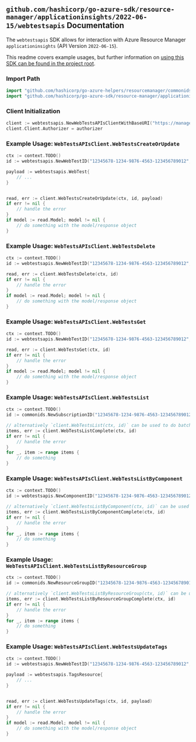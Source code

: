 
## `github.com/hashicorp/go-azure-sdk/resource-manager/applicationinsights/2022-06-15/webtestsapis` Documentation

The `webtestsapis` SDK allows for interaction with Azure Resource Manager `applicationinsights` (API Version `2022-06-15`).

This readme covers example usages, but further information on [using this SDK can be found in the project root](https://github.com/hashicorp/go-azure-sdk/tree/main/docs).

### Import Path

```go
import "github.com/hashicorp/go-azure-helpers/resourcemanager/commonids"
import "github.com/hashicorp/go-azure-sdk/resource-manager/applicationinsights/2022-06-15/webtestsapis"
```


### Client Initialization

```go
client := webtestsapis.NewWebTestsAPIsClientWithBaseURI("https://management.azure.com")
client.Client.Authorizer = authorizer
```


### Example Usage: `WebTestsAPIsClient.WebTestsCreateOrUpdate`

```go
ctx := context.TODO()
id := webtestsapis.NewWebTestID("12345678-1234-9876-4563-123456789012", "example-resource-group", "webTestValue")

payload := webtestsapis.WebTest{
	// ...
}


read, err := client.WebTestsCreateOrUpdate(ctx, id, payload)
if err != nil {
	// handle the error
}
if model := read.Model; model != nil {
	// do something with the model/response object
}
```


### Example Usage: `WebTestsAPIsClient.WebTestsDelete`

```go
ctx := context.TODO()
id := webtestsapis.NewWebTestID("12345678-1234-9876-4563-123456789012", "example-resource-group", "webTestValue")

read, err := client.WebTestsDelete(ctx, id)
if err != nil {
	// handle the error
}
if model := read.Model; model != nil {
	// do something with the model/response object
}
```


### Example Usage: `WebTestsAPIsClient.WebTestsGet`

```go
ctx := context.TODO()
id := webtestsapis.NewWebTestID("12345678-1234-9876-4563-123456789012", "example-resource-group", "webTestValue")

read, err := client.WebTestsGet(ctx, id)
if err != nil {
	// handle the error
}
if model := read.Model; model != nil {
	// do something with the model/response object
}
```


### Example Usage: `WebTestsAPIsClient.WebTestsList`

```go
ctx := context.TODO()
id := commonids.NewSubscriptionID("12345678-1234-9876-4563-123456789012")

// alternatively `client.WebTestsList(ctx, id)` can be used to do batched pagination
items, err := client.WebTestsListComplete(ctx, id)
if err != nil {
	// handle the error
}
for _, item := range items {
	// do something
}
```


### Example Usage: `WebTestsAPIsClient.WebTestsListByComponent`

```go
ctx := context.TODO()
id := webtestsapis.NewComponentID("12345678-1234-9876-4563-123456789012", "example-resource-group", "componentValue")

// alternatively `client.WebTestsListByComponent(ctx, id)` can be used to do batched pagination
items, err := client.WebTestsListByComponentComplete(ctx, id)
if err != nil {
	// handle the error
}
for _, item := range items {
	// do something
}
```


### Example Usage: `WebTestsAPIsClient.WebTestsListByResourceGroup`

```go
ctx := context.TODO()
id := commonids.NewResourceGroupID("12345678-1234-9876-4563-123456789012", "example-resource-group")

// alternatively `client.WebTestsListByResourceGroup(ctx, id)` can be used to do batched pagination
items, err := client.WebTestsListByResourceGroupComplete(ctx, id)
if err != nil {
	// handle the error
}
for _, item := range items {
	// do something
}
```


### Example Usage: `WebTestsAPIsClient.WebTestsUpdateTags`

```go
ctx := context.TODO()
id := webtestsapis.NewWebTestID("12345678-1234-9876-4563-123456789012", "example-resource-group", "webTestValue")

payload := webtestsapis.TagsResource{
	// ...
}


read, err := client.WebTestsUpdateTags(ctx, id, payload)
if err != nil {
	// handle the error
}
if model := read.Model; model != nil {
	// do something with the model/response object
}
```
